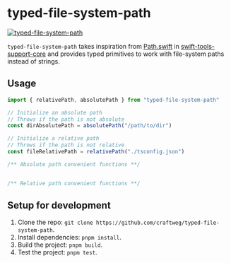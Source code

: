 # typed-file-system-path

[![typed-file-system-path](https://github.com/craftweg/typed-file-system-path/actions/workflows/typed-file-system-path.yml/badge.svg)](https://github.com/craftweg/typed-file-system-path/actions/workflows/typed-file-system-path.yml)

`typed-file-system-path` takes inspiration from [Path.swift](https://github.com/apple/swift-tools-support-core/blob/main/Sources/TSCBasic/Path.swift) in [swift-tools-support-core](https://github.com/apple/swift-tools-support-core/blob/main/Sources/TSCBasic/Path.swift) and provides typed primitives to work with file-system paths instead of strings.

## Usage

```ts
import { relativePath, absolutePath } from "typed-file-system-path"

// Initialize an absolute path
// Throws if the path is not absolute
const dirAbsolutePath = absolutePath("/path/to/dir")

// Initialize a relative path
// Throws if the path is not relative
const fileRelativePath = relativePath("./tsconfig.json")

/** Absolute path convenient functions **/


/** Relative path convenient functions **/
```


## Setup for development

1. Clone the repo: `git clone https://github.com/craftweg/typed-file-system-path`.
2. Install dependencies: `pnpm install`.
3. Build the project: `pnpm build`.
4. Test the project: `pnpm test`.


